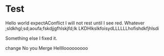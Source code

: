 # Test

Hello world
expectAConflict
I will not rest until I see red.
Whatever ;sldkhgl;sd;aoufa;fskdjjgfhlskjfd;lk
LKDHlkslkfoisydLLLLLLhofishdkfjhlsdi

Something else
I fixed it.

change
No you
Merge
Hellllooooooooo
